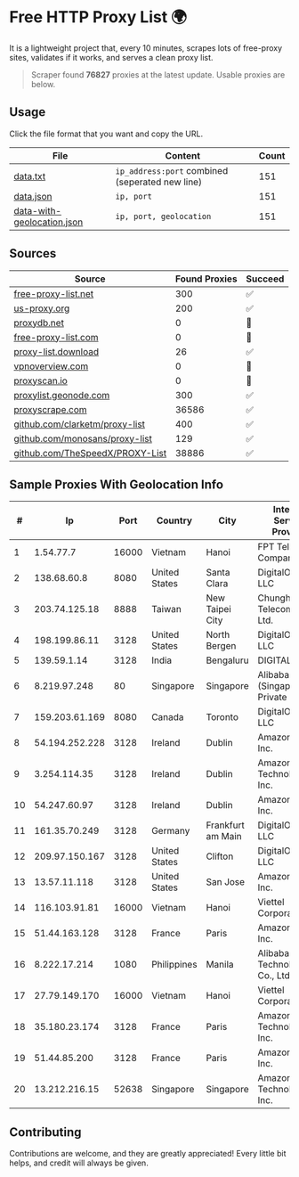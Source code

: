 
# Free HTTP Proxy List 🌍

It is a lightweight project that, every 10 minutes, scrapes lots of free-proxy sites, validates if it works, and serves a clean proxy list.


> Scraper found **76827** proxies at the latest update. Usable proxies are below.

## Usage

Click the file format that you want and copy the URL.


|File|Content|Count|
|----|-------|-----|
|[data.txt](https://raw.githubusercontent.com/themiralay/Proxy-List-World/master/data.txt)|`ip_address:port` combined (seperated new line)|151|
|[data.json](https://raw.githubusercontent.com/themiralay/Proxy-List-World/master/data.json)|`ip, port`|151|
|[data-with-geolocation.json](https://raw.githubusercontent.com/themiralay/Proxy-List-World/master/data-with-geolocation.json)|`ip, port, geolocation`|151|

## Sources

|Source|Found Proxies|Succeed|
|------|-------------|-------|
|[free-proxy-list.net](https://free-proxy-list.net)|300|✅|
|[us-proxy.org](https://www.us-proxy.org)|200|✅|
|[proxydb.net](http://proxydb.net)|0|🚫|
|[free-proxy-list.com](https://free-proxy-list.com/?page=&port=&type%5B%5D=http&type%5B%5D=https&up_time=0&search=Search)|0|🚫|
|[proxy-list.download](https://www.proxy-list.download/HTTP)|26|✅|
|[vpnoverview.com](https://vpnoverview.com/privacy/anonymous-browsing/free-proxy-servers)|0|🚫|
|[proxyscan.io](https://www.proxyscan.io)|0|🚫|
|[proxylist.geonode.com](https://proxylist.geonode.com/api/proxy-list?limit=300&page=1&sort_by=lastChecked&sort_type=desc&protocols=http,https)|300|✅|
|[proxyscrape.com](https://api.proxyscrape.com/v2/?request=displayproxies&protocol=http&timeout=10000&country=all&ssl=all&anonymity=all)|36586|✅|
|[github.com/clarketm/proxy-list](https://raw.githubusercontent.com/clarketm/proxy-list/master/proxy-list-raw.txt)|400|✅|
|[github.com/monosans/proxy-list](https://raw.githubusercontent.com/monosans/proxy-list/main/proxies/http.txt)|129|✅|
|[github.com/TheSpeedX/PROXY-List](https://raw.githubusercontent.com/TheSpeedX/PROXY-List/master/http.txt)|38886|✅|


## Sample Proxies With Geolocation Info

|#|Ip|Port|Country|City|Internet Service Provider|
|-|--|----|-------|----|-------------------------|
|1|1.54.77.7|16000|Vietnam|Hanoi|FPT Telecom Company|
|2|138.68.60.8|8080|United States|Santa Clara|DigitalOcean, LLC|
|3|203.74.125.18|8888|Taiwan|New Taipei City|Chunghwa Telecom Co., Ltd.|
|4|198.199.86.11|3128|United States|North Bergen|DigitalOcean, LLC|
|5|139.59.1.14|3128|India|Bengaluru|DIGITALOCEAN|
|6|8.219.97.248|80|Singapore|Singapore|Alibaba Cloud (Singapore) Private Limited|
|7|159.203.61.169|8080|Canada|Toronto|DigitalOcean, LLC|
|8|54.194.252.228|3128|Ireland|Dublin|Amazon.com, Inc.|
|9|3.254.114.35|3128|Ireland|Dublin|Amazon Technologies Inc.|
|10|54.247.60.97|3128|Ireland|Dublin|Amazon.com, Inc.|
|11|161.35.70.249|3128|Germany|Frankfurt am Main|DigitalOcean, LLC|
|12|209.97.150.167|3128|United States|Clifton|DigitalOcean, LLC|
|13|13.57.11.118|3128|United States|San Jose|Amazon.com, Inc.|
|14|116.103.91.81|16000|Vietnam|Hanoi|Viettel Corporation|
|15|51.44.163.128|3128|France|Paris|Amazon.com, Inc.|
|16|8.222.17.214|1080|Philippines|Manila|Alibaba (US) Technology Co., Ltd.|
|17|27.79.149.170|16000|Vietnam|Hanoi|Viettel Corporation|
|18|35.180.23.174|3128|France|Paris|Amazon Technologies Inc.|
|19|51.44.85.200|3128|France|Paris|Amazon.com, Inc.|
|20|13.212.216.15|52638|Singapore|Singapore|Amazon Technologies Inc.|



## Contributing

Contributions are welcome, and they are greatly appreciated! Every
little bit helps, and credit will always be given.


